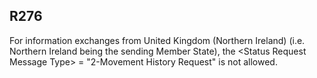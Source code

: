 ## R276
For information exchanges from United Kingdom (Northern Ireland) (i.e. Northern Ireland being the sending Member State), the &lt;Status Request Message Type&gt; = "2-Movement History Request" is not allowed.
